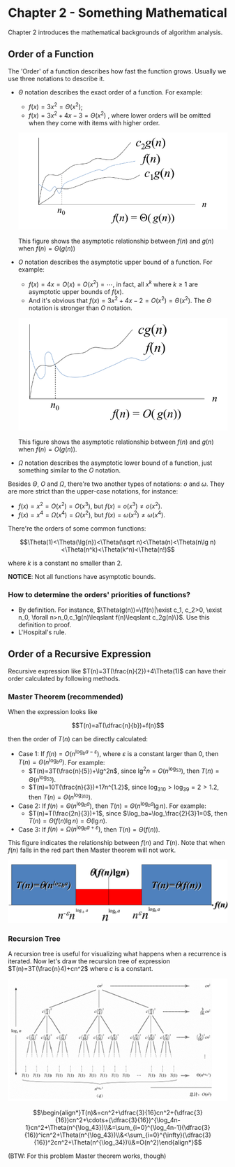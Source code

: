 # Chapter 2 - Something Mathematical

Chapter 2 introduces the mathematical backgrounds of algorithm analysis.

## Order of a Function

The 'Order' of a function describes how fast the function grows. Usually we use three notations to describe it.

- $\Theta$ notation describes the exact order of a function. For example:
    - $f(x)=3x^2=\Theta(x^2)$;
    - $f(x)=3x^2+4x-3=\Theta(x^2)$ , where lower orders will be omitted when they come with items with higher order.
    
    ![Untitled](Chapter%202%20-%20Something%20Mathematical%20d83adf01f64947f687b8272ea1fea820/Untitled.png)
    
    This figure shows the asymptotic relationship between $f(n)$ and $g(n)$ when $f(n)=\Theta(g(n))$
    
- $O$ notation describes the asymptotic upper bound of a function. For example:
    - $f(x)=4x=O(x)=O(x^2)=\cdots$, in fact, all $x^k$ where $k\geqslant1$ are asymptotic upper bounds of $f(x)$.
    - And it's obvious that $f(x)=3x^2+4x-2=O(x^2)=\Theta(x^2)$. The $\Theta$ notation is stronger than $O$ notation.
    
    ![Untitled](Chapter%202%20-%20Something%20Mathematical%20d83adf01f64947f687b8272ea1fea820/Untitled%201.png)
    
    This figure shows the asymptotic relationship between $f(n)$ and $g(n)$ when $f(n)=O(g(n))$.
    
- $\Omega$ notation describes the asymptotic lower bound of a function, just something similar to the $O$ notation.

Besides $\Theta$, $O$ and $\Omega$, there're two another types of notations: $o$ and $\omega$. They are more strict than the upper-case notations, for instance:

- $f(x)=x^2=O(x^2)=O(x^3)$, but $f(x)=o(x^3)\neq o(x^2)$.
- $f(x)=x^4=\Omega(x^4)=\Omega(x^2)$, but $f(x)=\omega(x^2)\neq\omega(x^4)$.

There're the orders of some common functions:

$$\Theta(1)<\Theta(\lg{n})<\Theta(\sqrt n)<\Theta(n)<\Theta(n\lg n)<\Theta(n^k)<\Theta(k^n)<\Theta(n!)$$

where $k$ is a constant no smaller than 2.

**NOTICE**: Not all functions have asymptotic bounds.

### How to determine the orders' priorities of functions?

- By definition. For instance, $\Theta(g(n))=\{f(n)|\exist c_1, c_2>0, \exist n_0, \forall n>n_0,c_1g(n)\leqslant f(n)\leqslant c_2g(n)\}$. Use this definition to proof.
- L'Hospital's rule.

## Order of a Recursive Expression

Recursive expression like $T(n)=3T(\frac{n}{2})+4\Theta(1)$ can have their order calculated by following methods.

### Master Theorem (recommended)

When the expression looks like

$$T(n)=aT(\dfrac{n}{b})+f(n)$$

then the order of $T(n)$ can be directly calculated:

- Case 1: If $f(n)=O(n^{\log_b{a}-\varepsilon})$, where $\varepsilon$ is a constant larger than 0, then $T(n)=\Theta(n^{\log_ba})$. For example:
    - $T(n)=3T(\frac{n}{5})+\lg^2n$, since $\lg^2n=O(n^{\log_53})$, then $T(n)=\Theta(n^{\log_53})$.
    - $T(n)=10T(\frac{n}{3})+17n^{1.2}$, since $\log_310>\log_39=2>1.2$, then $T(n)=\Theta(n^{\log_310})$.
- Case 2: If $f(n)=\Theta(n^{\log_ba})$, then $T(n)=\Theta(n^{\log_ba}\lg n)$. For example:
    - $T(n)=T(\frac{2n}{3})+1$, since $\log_ba=\log_\frac{2}{3}1=0$, then $T(n)=\Theta(f(n)\lg n)=\Theta(\lg n)$.
- Case 3: If $f(n)=\Omega(n^{\log_ba+\varepsilon})$, then $T(n)=\Theta(f(n))$.

This figure indicates the relationship between $f(n)$ and $T(n)$. Note that when $f(n)$ falls in the red part then Master theorem will not work.

![Untitled](Chapter%202%20-%20Something%20Mathematical%20d83adf01f64947f687b8272ea1fea820/Untitled%202.png)

### Recursion Tree

A recursion tree is useful for visualizing what happens when a recurrence is iterated. Now let's draw the recursion tree of expression $T(n)=3T(\frac{n}4)+cn^2$ where $c$ is a constant.

![Untitled](Chapter%202%20-%20Something%20Mathematical%20d83adf01f64947f687b8272ea1fea820/Untitled%203.png)

$$\begin{align*}T(n)&=cn^2+\dfrac{3}{16}cn^2+(\dfrac{3}{16})cn^2+\cdots+(\dfrac{3}{16})^{\log_4n-1}cn^2+\Theta(n^{\log_43})\\&=\sum_{i=0}^{\log_4n-1}(\dfrac{3}{16})^icn^2+\Theta(n^{\log_43})\\&<\sum_{i=0}^{\infty}(\dfrac{3}{16})^2cn^2+\Theta(n^{\log_34})\\&=O(n^2)\end{align*}$$

(BTW: For this problem Master theorem works, though)